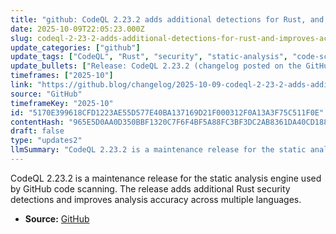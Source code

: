 ```yaml
---
title: "github: CodeQL 2.23.2 adds additional detections for Rust, and improves accuracy across languages"
date: 2025-10-09T22:05:23.000Z
slug: codeql-2-23-2-adds-additional-detections-for-rust-and-improves-accuracy-across-languages
update_categories: ["github"]
update_tags: ["CodeQL", "Rust", "security", "static-analysis", "code-scanning", "changelog", "GitHub"]
update_bullets: ["Release: CodeQL 2.23.2 (changelog posted on the GitHub Blog).", "New detections: additional Rust security checks were added to help find vulnerabilities in Rust code.", "Accuracy: improvements to CodeQL analyses across several programming languages to reduce false positives and strengthen findings.", "Purpose: CodeQL continues to power GitHub code scanning to find and help remediate security issues in repositories."]
timeframes: ["2025-10"]
link: "https://github.blog/changelog/2025-10-09-codeql-2-23-2-adds-additional-detections-for-rust-and-improves-accuracy-across-languages"
source: "GitHub"
timeframeKey: "2025-10"
id: "5170E399618CFD1223AE55D577E40BA137169D21F000312F0A13A3F75C511F0E"
contentHash: "965E5D0AA0D350BBF1320C7F6F4BF5A88FC3BF3DC2AB8361DA40CD188BE5668D"
draft: false
type: "updates2"
llmSummary: "CodeQL 2.23.2 is a maintenance release for the static analysis engine used by GitHub code scanning. The release adds additional Rust security detections and improves analysis accuracy across multiple languages."
---
```


CodeQL 2.23.2 is a maintenance release for the static analysis engine used by GitHub code scanning. The release adds additional Rust security detections and improves analysis accuracy across multiple languages.

- **Source:** [GitHub](https://github.blog/changelog/2025-10-09-codeql-2-23-2-adds-additional-detections-for-rust-and-improves-accuracy-across-languages)
